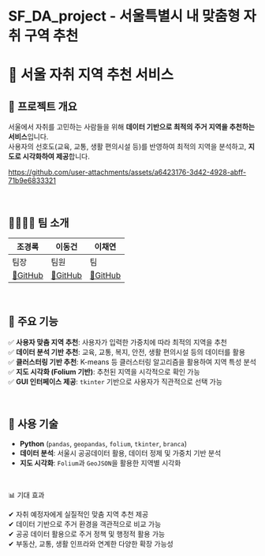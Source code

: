 # SF_DA_project - 서울특별시 내 맞춤형 자취 구역 추천
# 🏡 서울 자취 지역 추천 서비스  

## 📌 프로젝트 개요  
서울에서 자취를 고민하는 사람들을 위해 **데이터 기반으로 최적의 주거 지역을 추천하는 서비스**입니다.  
사용자의 선호도(교육, 교통, 생활 편의시설 등)를 반영하여 최적의 지역을 분석하고, **지도로 시각화하여 제공**합니다.  

https://github.com/user-attachments/assets/a6423176-3d42-4928-abff-71b9e6833321

<br/>

## 👨‍👩‍👧‍👦 팀 소개

|      조경록       |         이동건         |       이채연         |
|---|---|---|
|      팀장         |        팀원         |       팀            |
| <a href="https://github.com/josh980501"> 🔗GitHub</a> | <a href="https://github.com/a08160">🔗GitHub </a> | <a href="https://github.com/dlanrll">🔗GitHub</a>  |

<br/>



## 🎯 주요 기능  
✅ **사용자 맞춤 지역 추천**: 사용자가 입력한 가중치에 따라 최적의 지역을 추천  
✅ **데이터 분석 기반 추천**: 교육, 교통, 복지, 안전, 생활 편의시설 등의 데이터를 활용  
✅ **클러스터링 기반 추천**: K-means 등 클러스터링 알고리즘을 활용하여 지역 특성 분석  
✅ **지도 시각화 (Folium 기반)**: 추천된 지역을 시각적으로 확인 가능  
✅ **GUI 인터페이스 제공**: `tkinter` 기반으로 사용자가 직관적으로 선택 가능  

<br/>

## 🔧 사용 기술  
- **Python** (`pandas`, `geopandas`, `folium`, `tkinter`, `branca`)  
- **데이터 분석**: 서울시 공공데이터 활용, 데이터 정제 및 가중치 기반 분석  
- **지도 시각화**: `Folium`과 `GeoJSON`을 활용한 지역별 시각화  

<br/>

📊 기대 효과

✔ 자취 예정자에게 실질적인 맞춤 지역 추천 제공<br/>
✔ 데이터 기반으로 주거 환경을 객관적으로 비교 가능<br/>
✔ 공공 데이터 활용으로 주거 정책 및 행정적 활용 가능<br/>
✔ 부동산, 교통, 생활 인프라와 연계한 다양한 확장 가능성

<br/>

